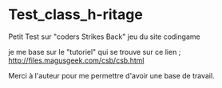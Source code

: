 # Test_class_h-ritage
Petit Test sur "coders Strikes Back" jeu du site codingame

je me base sur le "tutoriel" qui se trouve sur ce lien ; http://files.magusgeek.com/csb/csb.html

Merci à l'auteur pour me permettre d'avoir une base de travail.
